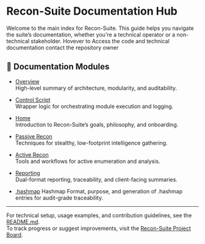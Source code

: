 # Recon-Suite Documentation Hub

Welcome to the main index for Recon-Suite. This guide helps you navigate the suite’s documentation, whether you're a technical operator or a non-technical stakeholder.
Hovever to Access the code and technical documentation contact the repository owner

## 📂 Documentation Modules

- [Overview](Docs/Overview.md)  
  High-level summary of architecture, modularity, and auditability.

- [Control Script](Docs/Control_Script.md)  
  Wrapper logic for orchestrating module execution and logging.

- [Home](Docs/Home.md)  
  Introduction to Recon-Suite’s goals, philosophy, and onboarding.

- [Passive Recon](Docs/Passive.md)  
  Techniques for stealthy, low-footprint intelligence gathering.

- [Active Recon](Docs/Active.md)  
  Tools and workflows for active enumeration and analysis.

- [Reporting](Docs/Reporting.md)  
  Dual-format reporting, traceability, and client-facing summaries.

- [.hashmap](Docs/.hashmap.md)
Hashmap Format, purpose, and generation of .hashmap entries for audit-grade traceability.

---

For technical setup, usage examples, and contribution guidelines, see the [README.md](README.md).  
To track progress or suggest improvements, visit the [Recon-Suite Project Board](https://github.com/users/Mark-a-Hamilton/projects/1).

